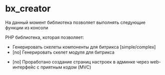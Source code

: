 # bx_creator

На данный момент библиотека позволяет выполнять следующие функции из консоли

PHP библиотека, которая позволяет:
* Генерировать скелеты компоненты для битрикса [simple/complex] 
* [no] Генерировать скелет модуля для битрикса
+ [no] Проработано создание страниц настроек в админке через web-интерфейс с приятным кодом (MVC)

